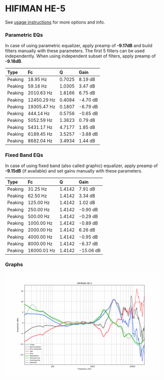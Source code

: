 # HIFIMAN HE-5
See [usage instructions](https://github.com/jaakkopasanen/AutoEq#usage) for more options and info.

### Parametric EQs
In case of using parametric equalizer, apply preamp of **-9.17dB** and build filters manually
with these parameters. The first 5 filters can be used independently.
When using independent subset of filters, apply preamp of **-9.18dB**.

| Type    | Fc          |      Q | Gain     |
|:--------|:------------|:-------|:---------|
| Peaking | 18.95 Hz    | 0.7025 | 8.19 dB  |
| Peaking | 59.16 Hz    | 1.0305 | 3.47 dB  |
| Peaking | 2010.63 Hz  | 1.8166 | 6.75 dB  |
| Peaking | 12450.29 Hz | 0.4084 | -4.70 dB |
| Peaking | 19305.47 Hz | 0.1807 | -6.79 dB |
| Peaking | 444.14 Hz   | 0.5756 | -0.65 dB |
| Peaking | 5052.59 Hz  | 1.3623 | 0.79 dB  |
| Peaking | 5431.17 Hz  | 4.7177 | 1.85 dB  |
| Peaking | 6189.45 Hz  | 3.5257 | -3.88 dB |
| Peaking | 8682.04 Hz  | 3.4934 | 1.44 dB  |

### Fixed Band EQs
In case of using fixed band (also called graphic) equalizer, apply preamp of **-9.15dB**
(if available) and set gains manually with these parameters.

| Type    | Fc          |      Q | Gain      |
|:--------|:------------|:-------|:----------|
| Peaking | 31.25 Hz    | 1.4142 | 7.91 dB   |
| Peaking | 62.50 Hz    | 1.4142 | 3.34 dB   |
| Peaking | 125.00 Hz   | 1.4142 | 1.02 dB   |
| Peaking | 250.00 Hz   | 1.4142 | -0.90 dB  |
| Peaking | 500.00 Hz   | 1.4142 | -0.29 dB  |
| Peaking | 1000.00 Hz  | 1.4142 | -0.89 dB  |
| Peaking | 2000.00 Hz  | 1.4142 | 6.26 dB   |
| Peaking | 4000.00 Hz  | 1.4142 | -0.95 dB  |
| Peaking | 8000.00 Hz  | 1.4142 | -6.37 dB  |
| Peaking | 16000.01 Hz | 1.4142 | -15.06 dB |

### Graphs
![](./HIFIMAN%20HE-5.png)